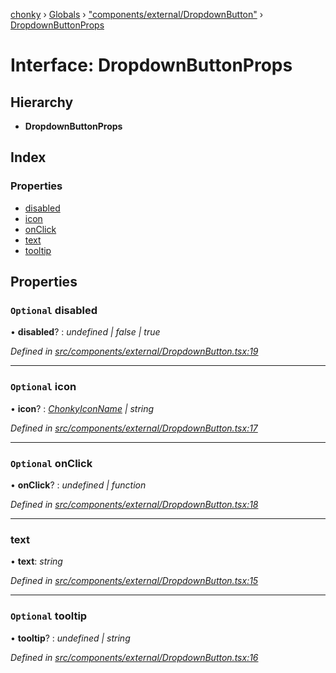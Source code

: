 [chonky](../README.md) › [Globals](../globals.md) › ["components/external/DropdownButton"](../modules/_components_external_dropdownbutton_.md) › [DropdownButtonProps](_components_external_dropdownbutton_.dropdownbuttonprops.md)

# Interface: DropdownButtonProps

## Hierarchy

* **DropdownButtonProps**

## Index

### Properties

* [disabled](_components_external_dropdownbutton_.dropdownbuttonprops.md#optional-disabled)
* [icon](_components_external_dropdownbutton_.dropdownbuttonprops.md#optional-icon)
* [onClick](_components_external_dropdownbutton_.dropdownbuttonprops.md#optional-onclick)
* [text](_components_external_dropdownbutton_.dropdownbuttonprops.md#text)
* [tooltip](_components_external_dropdownbutton_.dropdownbuttonprops.md#optional-tooltip)

## Properties

### `Optional` disabled

• **disabled**? : *undefined | false | true*

*Defined in [src/components/external/DropdownButton.tsx:19](https://github.com/TimboKZ/Chonky/blob/f29f7b3/src/components/external/DropdownButton.tsx#L19)*

___

### `Optional` icon

• **icon**? : *[ChonkyIconName](../enums/_types_icons_types_.chonkyiconname.md) | string*

*Defined in [src/components/external/DropdownButton.tsx:17](https://github.com/TimboKZ/Chonky/blob/f29f7b3/src/components/external/DropdownButton.tsx#L17)*

___

### `Optional` onClick

• **onClick**? : *undefined | function*

*Defined in [src/components/external/DropdownButton.tsx:18](https://github.com/TimboKZ/Chonky/blob/f29f7b3/src/components/external/DropdownButton.tsx#L18)*

___

###  text

• **text**: *string*

*Defined in [src/components/external/DropdownButton.tsx:15](https://github.com/TimboKZ/Chonky/blob/f29f7b3/src/components/external/DropdownButton.tsx#L15)*

___

### `Optional` tooltip

• **tooltip**? : *undefined | string*

*Defined in [src/components/external/DropdownButton.tsx:16](https://github.com/TimboKZ/Chonky/blob/f29f7b3/src/components/external/DropdownButton.tsx#L16)*
